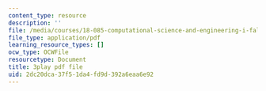 ```yaml
---
content_type: resource
description: ''
file: /media/courses/18-085-computational-science-and-engineering-i-fall-2008/2dc20dca37f51da4fd9d392a6eaa6e92_4B9aIlwEZcQ.pdf
file_type: application/pdf
learning_resource_types: []
ocw_type: OCWFile
resourcetype: Document
title: 3play pdf file
uid: 2dc20dca-37f5-1da4-fd9d-392a6eaa6e92
---
```


